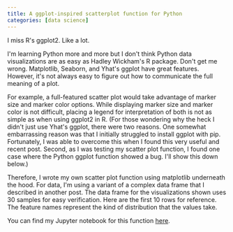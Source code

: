 ```yaml
---
title: A ggplot-inspired scatterplot function for Python
categories: [data science]
---
```


I miss R's ggplot2. Like a lot.

I'm learning Python more and more but I don't think Python data visualizations are as easy as Hadley Wickham's R package. Don't get me wrong. Matplotlib, Seaborn, and Yhat's ggplot have great features. However, it's not always easy to figure out how to communicate the full meaning of a plot.

For example, a full-featured scatter plot would take advantage of marker size and marker color options. While displaying marker size and marker color is not difficult, placing a legend for interpretation of both is not as simple as when using ggplot2 in R. (For those wondering why the heck I didn't just use Yhat's ggplot, there were two reasons. One somewhat embarrassing reason was that I initially struggled to install ggplot with pip. Fortunately, I was able to overcome this when I found this very useful and recent post. Second, as I was testing my scatter plot function, I found one case where the Python ggplot function showed a bug. I'll show this down below.)

Therefore, I wrote my own scatter plot function using matplotlib underneath the hood. For data, I'm using a variant of a complex data frame that I described in another post. The data frame for the visualizations shown uses 30 samples for easy verification. Here are the first 10 rows for reference. The feature names represent the kind of distribution that the values take.

You can find my Jupyter notebook for this function [here](https://github.com/benslack19/g_scatter/blob/master/Complex%2Bpandas%2Bdataframe.ipynb).

